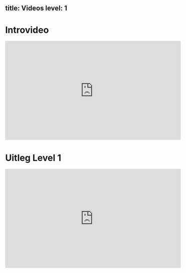 title: Videos
level: 1
---
# Introvideo

<iframe width="560" height="315" src="https://www.youtube.com/embed/CvButplmN64" frameborder="0" allow="accelerometer; autoplay; encrypted-media; gyroscope; picture-in-picture" allowfullscreen></iframe>

# Uitleg Level 1

<iframe width="560" height="315" src="https://www.youtube.com/embed/LKnQvUvCRqM" frameborder="0" allow="accelerometer; autoplay; encrypted-media; gyroscope; picture-in-picture" allowfullscreen></iframe>

